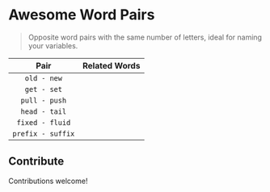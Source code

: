 # Awesome Word Pairs

> Opposite word pairs with the same number of letters, ideal for naming your variables.

|       Pair        | Related Words |
| :---------------: | ------------- |
|    `old - new`    |               |
|    `get - set`    |               |
|   `pull - push`   |               |
|   `head - tail`   |               |
|  `fixed - fluid`  |               |
| `prefix - suffix` |               |

## Contribute

Contributions welcome!

